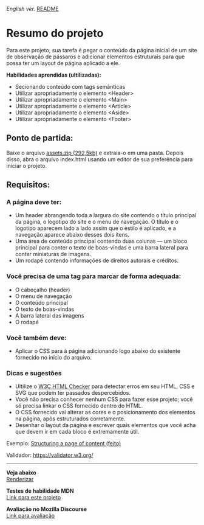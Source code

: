<span><i>English ver.</i> <a href="https://github.com/alexandre-j-dev/MDN-Mozilla-Developer-Network/blob/HTML/Projects:%20Structuring%20a%20page%20of%20content/README.en.md"> README</a></span>

<h1> Resumo do projeto </h1>

Para este projeto, sua tarefa é pegar o conteúdo da página inicial de um site de observação de pássaros e adicionar elementos estruturais para que possa ter um layout de página aplicado a ele.

<strong>Habilidades aprendidas (ultilizadas):</strong>
<ul>
  <li>Secionando conteúdo com tags semânticas</li>
  <li>Utilizar apropriadamente o elemento &lt;Header&gt; </li>
  <li>Utilizar apropriadamente o elemento &lt;Main&gt; </li>
  <li>Utilizar apropriadamente o elemento &lt;Article&gt; </li>
  <li>Utilizar apropriadamente o elemento &lt;Aside&gt; </li>
  <li>Utilizar apropriadamente o elemento &lt;Footer&gt; </li>
</ul>

<h2> Ponto de partida: </h2>
Baixe o arquivo <a href="https://raw.githubusercontent.com/mdn/learning-area/main/html/introduction-to-html/structuring-a-page-of-content-start/assets.zip">assets.zip (292,5kb)</a> e extraia-o em uma pasta. Depois disso, abra o arquivo index.html usando um editor de sua preferência para iniciar o projeto.


<h2> Requisitos: </h2>

<h3> A página deve ter: </h3>
<ul>
  <li>Um header abrangendo toda a largura do site contendo o título principal da página, o logotipo do site e o menu de navegação. O título e o logotipo aparecem lado a lado assim que o estilo é aplicado, e a navegação aparece abaixo desses dois itens.</li>
  <li>Uma área de conteúdo principal contendo duas colunas — um bloco principal para conter o texto de boas-vindas e uma barra lateral para conter miniaturas de imagens.</li>
  <li>Um rodapé contendo informações de direitos autorais e créditos.</li>
</ul>

<h3>Você precisa de uma tag para marcar de forma adequada:</h3>
<ul>
  <li>O cabeçalho (header)</li>
  <li>O menu de navegação</li>
  <li>O conteúdo principal</li>
  <li>O texto de boas-vindas</li>
  <li>A barra lateral das imagens</li>
  <li>O rodapé</li>
</ul>

<h3>Você também deve:</h3>
<ul>
  <li>Aplicar o CSS para à página adicionando logo abaixo do existente fornecido no início do arquivo.</li>
</ul>

<h3>Dicas e sugestões</h3>
<ul>
  <li>Ultilize o <a href="https://validator.w3.org/nu/">W3C HTML Checker</a> para detectar erros em seu HTML, CSS e SVG que podem ter passados despercebidos.</li>
  <li>Você não precisa conhecer nenhum CSS para fazer esse projeto; você só precisa linkar o CSS fornecido dentro do HTML.</li>
  <li>O CSS fornecido vai alterar as cores e o posicionamento dos elementos na página, apôs estruturados corretamente.</li>
  <li>Desenhar o layout da página e escrever quais elementos que você acha que devem ir em cada bloco é extremamente útil.</li>
</ul>

Exemplo:
<a href="https://developer.mozilla.org/en-US/docs/Learn/HTML/Introduction_to_HTML/Structuring_a_page_of_content/example-page.png"> Structuring a page of content (feito) </a>

Validador:
https://validator.w3.org/  <br><hr>
  
<strong>Veja abaixo</strong><br>
<a href="https://htmlpreview.github.io/?https://github.com/alexandre-j-dev/MDN-Mozilla-Developer-Network/blob/HTML/Projects:%20Marking%20up%20a%20letter/markup_letter.html"> Renderizar </a><br>

<strong>Testes de habilidade MDN</strong><br>
<a href="https://developer.mozilla.org/en-US/docs/Learn/HTML/Introduction_to_HTML/Structuring_a_page_of_content"> Link para este projeto </a>

<strong>Avaliação no Mozilla Discourse</strong><br>
<a href=" ">Link para avaliação </a>
